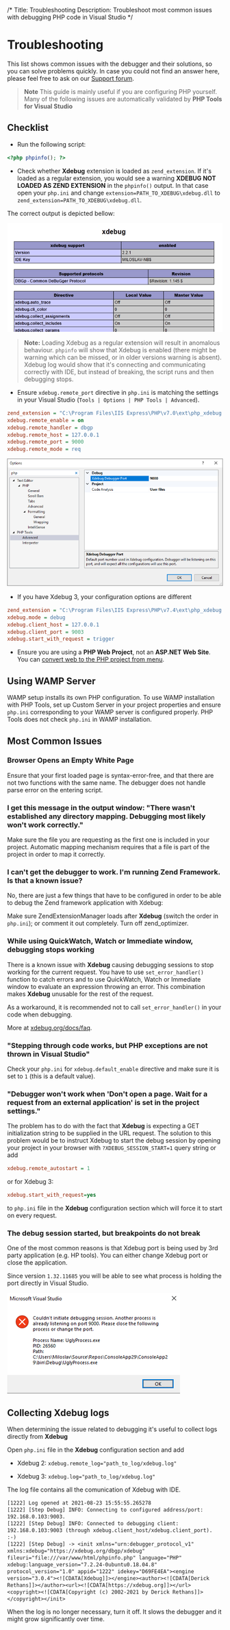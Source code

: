 /*
Title: Troubleshooting
Description: Troubleshoot most common issues with debugging PHP code in Visual Studio
*/

# Troubleshooting

This list shows common issues with the debugger and their solutions, so you can solve problems quickly. In case you could not find an answer here, please feel free to ask on our [Support forum](https://community.devsense.com).

> **Note** This guide is mainly useful if you are configuring PHP yourself. Many of the following issues are automatically validated by **PHP Tools for Visual Studio**

## Checklist

- Run the following script:
```php
<?php phpinfo(); ?>
 ``` 
 
- Check whether **Xdebug** extension is loaded as `zend_extension`. If it's loaded as a regular extension, you would see a warning **XDEBUG NOT LOADED AS ZEND EXTENSION** in the `phpinfo()` output. In that case open your `php.ini` and change `extension=PATH_TO_XDEBUG\xdebug.dll` to `zend_extension=PATH_TO_XDEBUG\xdebug.dll`. 

 The correct output is depicted bellow:

![phpinfo() output sample](imgs/troubleshooting-phpinfo-xdebug.png)

 > **Note:** Loading Xdebug as a regular extension will result in anomalous behaviour. `phpinfo` will show that Xdebug is enabled (there might be warning which can be missed, or in older versions warning is absent). Xdebug log would show that it's connecting and communicating correctly with IDE, but instead of breaking, the script runs and then debugging stops.

- Ensure `xdebug.remote_port` directive in `php.ini` is matching the settings in your Visual Studio (`Tools | Options | PHP Tools | Advanced`). 
  
```ini
zend_extension = "C:\Program Files\IIS Express\PHP\v7.0\ext\php_xdebug.dll"
xdebug.remote_enable = on
xdebug.remote_handler = dbgp
xdebug.remote_host = 127.0.0.1
xdebug.remote_port = 9000
xdebug.remote_mode = req
```

![Remote port](imgs/options-xdebug-port.png)

- If you have Xdebug 3, your configuration options are different
  
```ini
zend_extension = "C:\Program Files\IIS Express\PHP\v7.4\ext\php_xdebug.dll"
xdebug.mode = debug
xdebug.client_host = 127.0.0.1
xdebug.client_port = 9003
xdebug.start_with_request = trigger
```

- Ensure you are using a **PHP Web Project**, not an **ASP.NET Web Site**. You can [convert web to the PHP project from menu](Project/from-existing-code).

## Using WAMP Server

WAMP setup installs its own PHP configuration. To use WAMP installation with PHP Tools, set up Custom Server in your project properties and ensure `php.ini` corresponding to your WAMP server is configured properly. PHP Tools does not check `php.ini` in WAMP installation.

## Most Common Issues

### Browser Opens an Empty White Page

Ensure that your first loaded page is syntax-error-free, and that there are not two functions with the same name. The debugger does not handle parse error on the entering script.

### I get this message in the output window: "There wasn't established any directory mapping. Debugging most likely won't work correctly."

Make sure the file you are requesting as the first one is included in your project. Automatic mapping mechanism requires that a file is part of the project in order to map it correctly.

### I can't get the debugger to work. I'm running Zend Framework. Is that a known issue?

No, there are just a few things that have to be configured in order to be able to debug the Zend framework application with Xdebug:

Make sure ZendExtensionManager loads after **Xdebug** (switch the order in `php.ini`); or comment it out completely.
Turn off zend_optimizer.

### While using QuickWatch, Watch or Immediate window, debugging stops working

There is a known issue with **Xdebug** causing debugging sessions to stop working for the current request. You have to use `set_error_handler()` function to catch errors and to use QuickWatch, Watch or Immediate window to evaluate an expression throwing an error. This combination makes **Xdebug** unusable for the rest of the request.

As a workaround, it is recommended not to call `set_error_handler()` in your code when debugging. 

More at [xdebug.org/docs/faq](http://xdebug.org/docs/faq).

### "Stepping through code works, but PHP exceptions are not thrown in Visual Studio"

Check your `php.ini` for `xdebug.default_enable` directive and make sure it is set to `1` (this is a default value).

### "Debugger won't work when 'Don't open a page. Wait for a request from an external application' is set in the project settings."

The problem has to do with the fact that **Xdebug** is expecting a GET initialization string to be supplied in the URL request. The solution to this problem would be to instruct Xdebug to start the debug session by opening your project in your browser with `?XDEBUG_SESSION_START=1` query string or add 

```ini
xdebug.remote_autostart = 1
```

or for Xdebug 3:

```ini
xdebug.start_with_request=yes
```

to `php.ini` file in the **Xdebug** configuration section which will force it to start on every request.

### The debug session started, but breakpoints do not break

One of the most common reasons is that Xdebug port is being used by 3rd party application (e.g. HP tools). You can either change Xdebug port or close the application.

Since version `1.32.11685` you will be able to see what process is holding the port directly in Visual Studio.

![Port in use](imgs/portinuse.png)

## Collecting Xdebug logs

When determining the issue related to debugging it's useful to collect logs directly from **Xdebug**

Open `php.ini` file in the **Xdebug** configuration section and add 

 - Xdebug 2:
 `xdebug.remote_log="path_to_log/xdebug.log"`

 - Xdebug 3:
 `xdebug.log="path_to_log/xdebug.log"`

The log file contains all the comunication of Xdebug with IDE.

```
[1222] Log opened at 2021-08-23 15:55:55.265278
[1222] [Step Debug] INFO: Connecting to configured address/port: 192.168.0.103:9003.
[1222] [Step Debug] INFO: Connected to debugging client: 192.168.0.103:9003 (through xdebug.client_host/xdebug.client_port). :-)
[1222] [Step Debug] -> <init xmlns="urn:debugger_protocol_v1" xmlns:xdebug="https://xdebug.org/dbgp/xdebug" fileuri="file:///var/www/html/phpinfo.php" language="PHP" xdebug:language_version="7.2.24-0ubuntu0.18.04.8" protocol_version="1.0" appid="1222" idekey="D69FE4EA"><engine version="3.0.4"><![CDATA[Xdebug]]></engine><author><![CDATA[Derick Rethans]]></author><url><![CDATA[https://xdebug.org]]></url><copyright><![CDATA[Copyright (c) 2002-2021 by Derick Rethans]]></copyright></init>
```

When the log is no longer necessary, turn it off. It slows the debugger and it might grow significantly over time.
